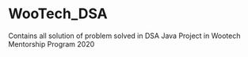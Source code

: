 # WooTech_DSA
Contains all solution of problem solved in DSA Java Project in Wootech Mentorship Program 2020
